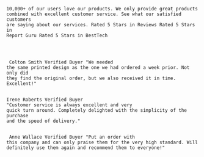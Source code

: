     10,000+ of our users love our products. We only provide great products
    combined with excellent customer service. See what our satisfied customers
    are saying about our services. Rated 5 Stars in Reviews Rated 5 Stars in
    Report Guru Rated 5 Stars in BestTech




     Colton Smith Verified Buyer "We needed
    the same printed design as the one we had ordered a week prior. Not only did
    they find the original order, but we also received it in time. Excellent!"


    Irene Roberts Verified Buyer
    "Customer service is always excellent and very
    quick turn around. Completely delighted with the simplicity of the purchase
    and the speed of delivery."


     Anne Wallace Verified Buyer "Put an order with
    this company and can only praise them for the very high standard. Will
    definitely use them again and recommend them to everyone!"
